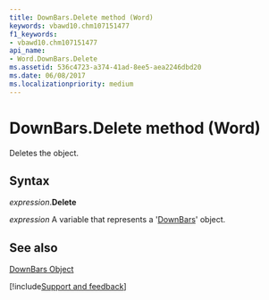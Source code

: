 ```yaml
---
title: DownBars.Delete method (Word)
keywords: vbawd10.chm107151477
f1_keywords:
- vbawd10.chm107151477
api_name:
- Word.DownBars.Delete
ms.assetid: 536c4723-a374-41ad-8ee5-aea2246dbd20
ms.date: 06/08/2017
ms.localizationpriority: medium
---
```



# DownBars.Delete method (Word)

Deletes the object.


## Syntax

_expression_.**Delete**

_expression_ A variable that represents a '[DownBars](Word.DownBars.md)' object.


## See also


[DownBars Object](Word.DownBars.md)

[!include[Support and feedback](~/includes/feedback-boilerplate.md)]